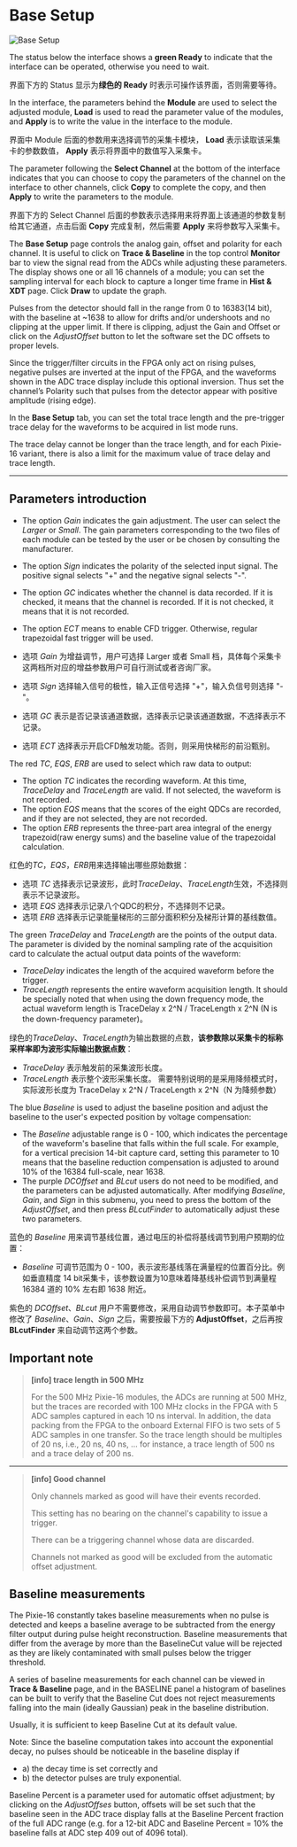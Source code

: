 <!-- BASESETUP_BaseSetup.md --- 
;; 
;; Description: 
;; Author: Hongyi Wu(吴鸿毅)
;; Email: wuhongyi@qq.com 
;; Created: 日 10月  7 09:36:08 2018 (+0800)
;; Last-Updated: 五 10月 26 09:58:18 2018 (+0800)
;;           By: Hongyi Wu(吴鸿毅)
;;     Update #: 3
;; URL: http://wuhongyi.cn -->

# Base Setup

![Base Setup](/img/BaseSetup.png)

The status below the interface shows a **green Ready** to indicate that the interface can be operated, otherwise you need to wait.

界面下方的 Status 显示为**绿色的 Ready** 时表示可操作该界面，否则需要等待。

In the interface, the parameters behind the **Module** are used to select the adjusted module, **Load** is used to read the parameter value of the modules, and **Apply** is to write the value in the interface to the module.

界面中 Module 后面的参数用来选择调节的采集卡模块， **Load** 表示读取该采集卡的参数数值， **Apply** 表示将界面中的数值写入采集卡。

The parameter following the **Select Channel** at the bottom of the interface indicates that you can choose to copy the parameters of the channel on the interface to other channels, click **Copy** to complete the copy, and then **Apply** to write the parameters to the module.

界面下方的 Select Channel 后面的参数表示选择用来将界面上该通道的参数复制给其它通道，点击后面 **Copy** 完成复制，然后需要 **Apply** 来将参数写入采集卡。


The **Base Setup** page controls the analog gain, offset and polarity for each channel. It is useful to click on **Trace & Baseline** in the top control **Monitor** bar to view the signal read from the ADCs while adjusting these parameters. The display shows one or all 16 channels of a module; you can set the sampling interval for each block to capture a longer time frame in **Hist & XDT** page. Click **Draw** to update the graph.

Pulses from the detector should fall in the range from 0 to 16383(14 bit), with the baseline at ~1638 to allow for drifts and/or undershoots and no clipping at the upper limit. If there is clipping, adjust the Gain and Offset or click on the *AdjustOffset* button to let the software set the DC offsets to proper levels.

Since the trigger/filter circuits in the FPGA only act on rising pulses, negative pulses are inverted at the input of the FPGA, and the waveforms shown in the ADC trace display include this optional inversion. Thus set the channel’s Polarity such that pulses from the detector appear with positive amplitude (rising edge).


In the **Base Setup**  tab, you can set the total trace length and the pre-trigger trace delay for the waveforms to be acquired in list mode runs.

The trace delay cannot be longer than the trace length, and for each Pixie-16 variant, there is also a limit for the maximum value of trace delay and trace length.

----

## Parameters introduction

- The option *Gain* indicates the gain adjustment. The user can select the *Larger* or *Small*. The gain parameters corresponding to the two files of each module can be tested by the user or be chosen by consulting the manufacturer.
- The option *Sign* indicates the polarity of the selected input signal. The positive signal selects "+" and the negative signal selects "-".
- The option *GC* indicates whether the channel is data recorded. If it is checked, it means that the channel is recorded. If it is not checked, it means that it is not recorded.
- The option *ECT* means to enable CFD trigger. Otherwise, regular trapezoidal fast trigger will be used.

- 选项 *Gain* 为增益调节，用户可选择 Larger 或者 Small 档，具体每个采集卡这两档所对应的增益参数用户可自行测试或者咨询厂家。
- 选项 *Sign* 选择输入信号的极性，输入正信号选择 "+"，输入负信号则选择 "-"。
- 选项 *GC* 表示是否记录该通道数据，选择表示记录该通道数据，不选择表示不记录。
- 选项 *ECT* 选择表示开启CFD触发功能。否则，则采用快梯形的前沿甄别。

The red *TC*, *EQS*, *ERB* are used to select which raw data to output:  
- The option *TC* indicates the recording waveform. At this time, *TraceDelay* and *TraceLength* are valid. If not selected, the waveform is not recorded.
- The option *EQS* means that the scores of the eight QDCs are recorded, and if they are not selected, they are not recorded.
- The option *ERB* represents the three-part area integral of the energy trapezoid(raw energy sums) and the baseline value of the trapezoidal calculation.

红色的*TC*，*EQS*，*ERB*用来选择输出哪些原始数据：
- 选项 *TC* 选择表示记录波形，此时*TraceDelay*、*TraceLength*生效，不选择则表示不记录波形。
- 选项 *EQS* 选择表示记录八个QDC的积分，不选择则不记录。
- 选项 *ERB* 选择表示记录能量梯形的三部分面积积分及梯形计算的基线数值。

The green *TraceDelay* and *TraceLength* are the points of the output data. The parameter is divided by the nominal sampling rate of the acquisition card to calculate the actual output data points of the waveform:
- *TraceDelay* indicates the length of the acquired waveform before the trigger.
- *TraceLength* represents the entire waveform acquisition length. 
It should be specially noted that when using the down frequency mode, the actual waveform length is TraceDelay x 2^N / TraceLength x 2^N (N is the down-frequency parameter)。

绿色的*TraceDelay*、*TraceLength*为输出数据的点数，**该参数除以采集卡的标称采样率即为波形实际输出数据点数**：
- *TraceDelay* 表示触发前的采集波形长度。
- *TraceLength* 表示整个波形采集长度。
需要特别说明的是采用降频模式时，实际波形长度为 TraceDelay x 2^N / TraceLength x 2^N（N 为降频参数）

The blue *Baseline* is used to adjust the baseline position and adjust the baseline to the user's expected position by voltage compensation:
- The *Baseline* adjustable range is 0 - 100, which indicates the percentage of the waveform's baseline that falls within the full scale. For example, for a vertical precision 14-bit capture card, setting this parameter to 10 means that the baseline reduction compensation is adjusted to around 10% of the 16384 full-scale, near 1638.
- The purple *DCOffset* and *BLcut* users do not need to be modified, and the parameters can be adjusted automatically. After modifying *Baseline*, *Gain*, and *Sign* in this submenu, you need to press the bottom of the *AdjustOffset*, and then press *BLcutFinder* to automatically adjust these two parameters.

蓝色的 *Baseline* 用来调节基线位置，通过电压的补偿将基线调节到用户预期的位置：
- *Baseline* 可调节范围为 0 - 100，表示波形基线落在满量程的位置百分比。例如垂直精度 14 bit采集卡，该参数设置为10意味着降基线补偿调节到满量程 16384 道的 10% 左右即 1638 附近。

紫色的 *DCOffset*、*BLcut* 用户不需要修改，采用自动调节参数即可。本子菜单中修改了 *Baseline*、*Gain*、*Sign* 之后，需要按最下方的 **AdjustOffset**，之后再按**BLcutFinder** 来自动调节这两个参数。


## Important note


> **[info] trace length in 500 MHz**
>
> For the 500 MHz Pixie-16 modules, the ADCs are running at 500 MHz, but the traces are recorded with 100 MHz clocks in the FPGA with 5 ADC samples captured in each 10 ns interval. In addition, the data packing from the FPGA to the onboard External FIFO is two sets of 5 ADC samples in one transfer. So the trace length should be multiples of 20 ns, i.e., 20 ns, 40 ns, ... for instance, a trace length of 500 ns and a trace delay of 200 ns.

----

> **[info] Good channel**
>
> Only channels marked as good will have their events recorded. 
>
> This setting has no bearing on the channel's capability to issue a trigger. 
>
> There can be a triggering channel whose data are discarded. 
>
> Channels not marked as good will be excluded from the automatic offset adjustment.



## Baseline measurements

The Pixie-16 constantly takes baseline measurements when no pulse is detected and keeps a baseline average to be subtracted from the energy filter output during pulse height reconstruction. Baseline measurements that differ from the average by more than the BaselineCut value will be rejected as they are likely contaminated with small pulses below the trigger threshold.

A series of baseline measurements for each channel can be viewed in **Trace & Baseline** page, and in the BASELINE panel a histogram of baselines can be built to verify that the Baseline Cut does not reject measurements falling into the main (ideally Gaussian) peak in the baseline distribution.

Usually, it is sufficient to keep Baseline Cut at its default value.


Note: Since the baseline computation takes into account the exponential decay, no pulses should be noticeable in the baseline display if  
- a) the decay time is set correctly and 
- b) the detector pulses are truly exponential.

Baseline Percent is a parameter used for automatic offset adjustment; by clicking on the *AdjustOffses* button, offsets will be set such that the baseline seen in the ADC trace display falls at the Baseline Percent fraction of the full ADC range (e.g. for a 12-bit ADC and Baseline Percent = 10% the baseline falls at ADC step 409 out of 4096 total).



<!-- BASESETUP_BaseSetup.md ends here -->
